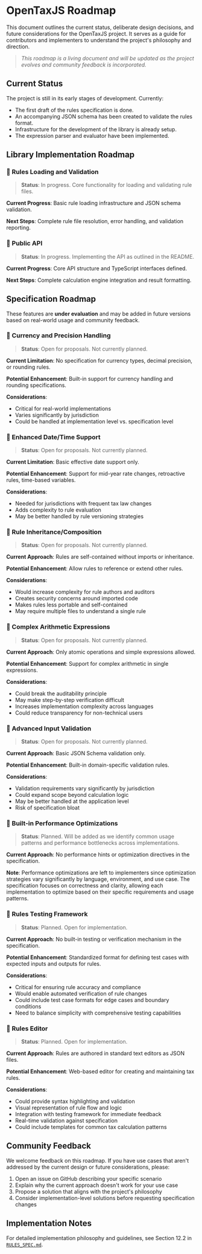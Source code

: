 # OpenTaxJS Roadmap

This document outlines the current status, deliberate design decisions, and future considerations for the OpenTaxJS project. It serves as a guide for contributors and implementers to understand the project's philosophy and direction.

> *This roadmap is a living document and will be updated as the project evolves and community feedback is incorporated.*

## Current Status

The project is still in its early stages of development. Currently:
- The first draft of the rules specification is done.
- An accompanying JSON schema has been created to validate the rules format.
- Infrastructure for the development of the library is already setup.
- The expression parser and evaluator have been implemented.

## Library Implementation Roadmap

### 🚧 Rules Loading and Validation

> **Status**: In progress. Core functionality for loading and validating rule files.

**Current Progress**: Basic rule loading infrastructure and JSON schema validation.

**Next Steps**: Complete rule file resolution, error handling, and validation reporting.

### 🚧 Public API

> **Status**: In progress. Implementing the API as outlined in the README.

**Current Progress**: Core API structure and TypeScript interfaces defined.

**Next Steps**: Complete calculation engine integration and result formatting.

## Specification Roadmap

These features are **under evaluation** and may be added in future versions based on real-world usage and community feedback.

### 🤔 Currency and Precision Handling

> **Status**: Open for proposals. Not currently planned.

**Current Limitation**: No specification for currency types, decimal precision, or rounding rules.

**Potential Enhancement**: Built-in support for currency handling and rounding specifications.

**Considerations**:
- Critical for real-world implementations
- Varies significantly by jurisdiction
- Could be handled at implementation level vs. specification level

### 🤔 Enhanced Date/Time Support

> **Status**: Open for proposals. Not currently planned.

**Current Limitation**: Basic effective date support only.

**Potential Enhancement**: Support for mid-year rate changes, retroactive rules, time-based variables.

**Considerations**:
- Needed for jurisdictions with frequent tax law changes
- Adds complexity to rule evaluation
- May be better handled by rule versioning strategies

### 🤔 Rule Inheritance/Composition

> **Status**: Open for proposals. Not currently planned.

**Current Approach**: Rules are self-contained without imports or inheritance.

**Potential Enhancement**: Allow rules to reference or extend other rules.

**Considerations**:
- Would increase complexity for rule authors and auditors
- Creates security concerns around imported code
- Makes rules less portable and self-contained
- May require multiple files to understand a single rule

### 🤔 Complex Arithmetic Expressions

> **Status**: Open for proposals. Not currently planned.

**Current Approach**: Only atomic operations and simple expressions allowed.

**Potential Enhancement**: Support for complex arithmetic in single expressions.

**Considerations**:
- Could break the auditability principle
- May make step-by-step verification difficult
- Increases implementation complexity across languages
- Could reduce transparency for non-technical users

### 🤔 Advanced Input Validation

> **Status**: Open for proposals. Not currently planned.

**Current Approach**: Basic JSON Schema validation only.

**Potential Enhancement**: Built-in domain-specific validation rules.

**Considerations**:
- Validation requirements vary significantly by jurisdiction
- Could expand scope beyond calculation logic
- May be better handled at the application level
- Risk of specification bloat

### 🤔 Built-in Performance Optimizations

> **Status**: Planned. Will be added as we identify common usage patterns and performance bottlenecks across implementations.

**Current Approach**: No performance hints or optimization directives in the specification.

**Note**: Performance optimizations are left to implementers since optimization strategies vary significantly by language, environment, and use case. The specification focuses on correctness and clarity, allowing each implementation to optimize based on their specific requirements and usage patterns.

### 🤔 Rules Testing Framework

> **Status**: Planned. Open for implementation.

**Current Approach**: No built-in testing or verification mechanism in the specification.

**Potential Enhancement**: Standardized format for defining test cases with expected inputs and outputs for rules.

**Considerations**:
- Critical for ensuring rule accuracy and compliance
- Would enable automated verification of rule changes
- Could include test case formats for edge cases and boundary conditions
- Need to balance simplicity with comprehensive testing capabilities

### 🤔 Rules Editor

> **Status**: Planned. Open for implementation.

**Current Approach**: Rules are authored in standard text editors as JSON files.

**Potential Enhancement**: Web-based editor for creating and maintaining tax rules.

**Considerations**:
- Could provide syntax highlighting and validation
- Visual representation of rule flow and logic
- Integration with testing framework for immediate feedback
- Real-time validation against specification
- Could include templates for common tax calculation patterns

## Community Feedback

We welcome feedback on this roadmap. If you have use cases that aren't addressed by the current design or future considerations, please:

1. Open an issue on GitHub describing your specific scenario
2. Explain why the current approach doesn't work for your use case
3. Propose a solution that aligns with the project's philosophy
4. Consider implementation-level solutions before requesting specification changes

## Implementation Notes

For detailed implementation philosophy and guidelines, see Section 12.2 in [`RULES_SPEC.md`](./RULES_SPEC.md).
